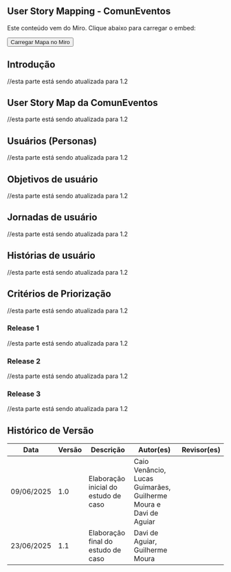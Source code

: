 ## User Story Mapping - ComunEventos

<div id="miro-placeholder">
  <p>Este conteúdo vem do Miro. Clique abaixo para carregar o embed:</p>
  <button onclick="loadMiro()"><a>Carregar Mapa no Miro</a></button>
</div>

<script>
  function loadMiro() {
    const container = document.getElementById('miro-placeholder');
    container.innerHTML = `
      <iframe
        width="768"
        height="432"
        src="https://miro.com/app/live-embed/uXjVInpQKj4=/?embedMode=view_only_without_ui&moveToViewport=-3193,-2302,4166,2268&embedId=238208750994"
        frameborder="0"
        scrolling="no"
        allow="fullscreen; clipboard-read; clipboard-write"
        allowfullscreen>
      </iframe>
    `;
  }
</script>

<!-- <iframe width="768" height="432" src="https://miro.com/app/live-embed/uXjVInpQKj4=/?embedMode=view_only_without_ui&moveToViewport=-3193,-2302,4166,2268&embedId=238208750994" frameborder="0" scrolling="no" allow="fullscreen; clipboard-read; clipboard-write" allowfullscreen></iframe> -->

## Introdução
//esta parte está sendo atualizada para 1.2

## User Story Map da ComunEventos
//esta parte está sendo atualizada para 1.2

## Usuários (Personas)
//esta parte está sendo atualizada para 1.2

## Objetivos de usuário
//esta parte está sendo atualizada para 1.2

## Jornadas de usuário
//esta parte está sendo atualizada para 1.2

## Histórias de usuário
//esta parte está sendo atualizada para 1.2

## Critérios de Priorização
//esta parte está sendo atualizada para 1.2

### Release 1
//esta parte está sendo atualizada para 1.2

### Release 2
//esta parte está sendo atualizada para 1.2

### Release 3
//esta parte está sendo atualizada para 1.2

## Histórico de Versão
Data     | Versão | Descrição | Autor(es) | Revisor(es)
-------- | ------ | --------- | ----- | ---------
09/06/2025 | 1.0 | Elaboração inicial do estudo de caso | Caio Venâncio, Lucas Guimarães, Guilherme Moura e Davi de Aguiar | |
23/06/2025 | 1.1 | Elaboração final do estudo de caso | Davi de Aguiar, Guilherme Moura ||